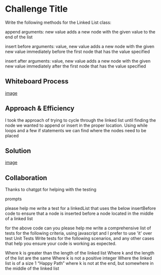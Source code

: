 # Challenge Title
Write the following methods for the Linked List class:

append
arguments: new value
adds a new node with the given value to the end of the list

insert before
arguments: value, new value
adds a new node with the given new value immediately before the first node that has the value specified

insert after
arguments: value, new value
adds a new node with the given new value immediately after the first node that has the value specified

## Whiteboard Process
[image](../assets/linked-list-insertions.png)

## Approach & Efficiency
I took the approach of trying to cycle through the linked list until finding the node we wanted to append or insert in the proper location. Using while loops and a few if statements we can find where the nodes need to be placed

## Solution
[image](../assets/linked-list-insertions%20test.png)

## Collaboration

Thanks to chatgpt for helping with the testing 

prompts

please help me write a test for a linkedList that uses the below insertBefore code to ensure that a node is inserted before a node located in the middle of a linked list

for the above code can you please help me write a comprehensive list of tests for the following criteria, using javascript and I prefer to use 'it' over test
Unit Tests
Write tests for the following scenarios, and any other cases that help you ensure your code is working as expected.

Where k is greater than the length of the linked list
Where k and the length of the list are the same
Where k is not a positive integer
Where the linked list is of a size 1
“Happy Path” where k is not at the end, but somewhere in the middle of the linked list